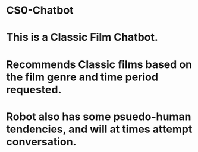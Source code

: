 # CS0-Chatbot
# This is a Classic Film Chatbot. 
# Recommends Classic films based on the film genre and time period requested. 
# Robot also has some psuedo-human tendencies, and will at times attempt conversation.
